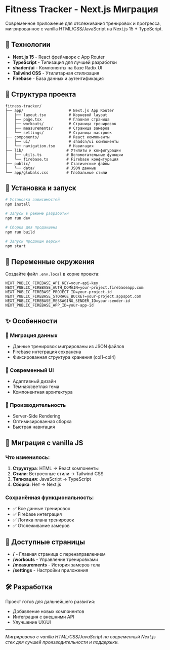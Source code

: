 # Fitness Tracker - Next.js Миграция

Современное приложение для отслеживания тренировок и прогресса, мигрированное с vanilla HTML/CSS/JavaScript на Next.js 15 + TypeScript.

## 🚀 Технологии

- **Next.js 15** - React фреймворк с App Router
- **TypeScript** - Типизация для лучшей разработки
- **shadcn/ui** - Компоненты на базе Radix UI
- **Tailwind CSS** - Утилитарная стилизация
- **Firebase** - База данных и аутентификация

## 📁 Структура проекта

```
fitness-tracker/
├── app/                    # Next.js App Router
│   ├── layout.tsx          # Корневой layout
│   ├── page.tsx            # Главная страница
│   ├── workouts/           # Страница тренировок
│   ├── measurements/       # Страница замеров
│   └── settings/           # Страница настроек
├── components/             # React компоненты
│   ├── ui/                 # shadcn/ui компоненты
│   └── navigation.tsx      # Навигация
├── lib/                   # Утилиты и конфигурации
│   ├── utils.ts           # Вспомогательные функции
│   └── firebase.ts        # Firebase конфигурация
├── public/                # Статические файлы
│   └── data/              # JSON данные
└── app/globals.css        # Глобальные стили
```

## 🔧 Установка и запуск

```bash
# Установка зависимостей
npm install

# Запуск в режиме разработки
npm run dev

# Сборка для продакшена
npm run build

# Запуск продакшн версии
npm start
```

## 🔑 Переменные окружения

Создайте файл `.env.local` в корне проекта:

```env
NEXT_PUBLIC_FIREBASE_API_KEY=your-api-key
NEXT_PUBLIC_FIREBASE_AUTH_DOMAIN=your-project.firebaseapp.com
NEXT_PUBLIC_FIREBASE_PROJECT_ID=your-project-id
NEXT_PUBLIC_FIREBASE_STORAGE_BUCKET=your-project.appspot.com
NEXT_PUBLIC_FIREBASE_MESSAGING_SENDER_ID=your-sender-id
NEXT_PUBLIC_FIREBASE_APP_ID=your-app-id
```

## ✨ Особенности

### 🔄 Миграция данных
- Данные тренировок мигрированы из JSON файлов
- Firebase интеграция сохранена
- Фиксированная структура хранения (col1-col4)

### 🎨 Современный UI
- Адаптивный дизайн
- Тёмная/светлая тема
- Компонентная архитектура

### 🚀 Производительность
- Server-Side Rendering
- Оптимизированная сборка
- Быстрая навигация

## 🔄 Миграция с vanilla JS

### Что изменилось:
1. **Структура**: HTML → React компоненты
2. **Стили**: Встроенные стили → Tailwind CSS
3. **Типизация**: JavaScript → TypeScript
4. **Сборка**: Нет → Next.js

### Сохранённая функциональность:
- ✅ Все данные тренировок
- ✅ Firebase интеграция
- ✅ Логика плана тренировок
- ✅ Отслеживание замеров

## 📱 Доступные страницы

- **/** - Главная страница с перенаправлением
- **/workouts** - Управление тренировками
- **/measurements** - История замеров тела
- **/settings** - Настройки приложения

## 🛠 Разработка

Проект готов для дальнейшего развития:
- Добавление новых компонентов
- Интеграция с внешними API
- Улучшение UX/UI

---

*Мигрировано с vanilla HTML/CSS/JavaScript на современный Next.js стек для лучшей производительности и поддержки.*
